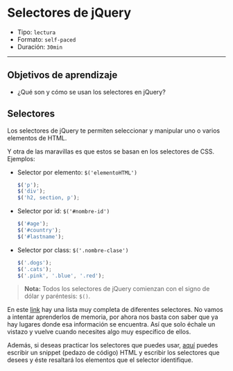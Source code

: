 # Selectores de jQuery

- Tipo: `lectura`
- Formato: `self-paced`
- Duración: `30min`

***

## Objetivos de aprendizaje

- ¿Qué son y cómo se usan los selectores en jQuery?

## Selectores

Los selectores de jQuery te permiten seleccionar y manipular uno o varios
elementos de HTML.

Y otra de las maravillas es que estos se basan en los selectores de CSS.
Ejemplos:

- Selector por elemento: `$('elementoHTML')`

  ```javascript
  $('p');
  $('div');
  $('h2, section, p');
  ```

- Selector por id: `$('#nombre-id')`

  ```javascript
  $('#age');
  $('#country');
  $('#lastname');
  ```

- Selector por class: `$('.nombre-clase')`

  ```javascript
  $('.dogs');
  $('.cats');
  $('.pink', '.blue', '.red');
  ```

> **Nota:** Todos los selectores de jQuery comienzan con el signo de dólar y
> paréntesis: `$()`.

En este [link](https://www.w3schools.com/jquery/jquery_ref_selectors.asp) hay
una lista muy completa de diferentes selectores.
No vamos a intentar aprenderlos de memoria, por ahora nos basta con saber que
ya hay lugares donde esa información se encuentra. Así que solo échale un
vistazo y vuelve cuando necesites algo muy específico de ellos.

Además, si deseas practicar los selectores que puedes usar, [aquí](http://sk.kapsi.fi/interactive-jquery-tester.html)
puedes escribir un snippet (pedazo de código) HTML y escribir los selectores que
desees y éste resaltará los elementos que el selector identifique.
